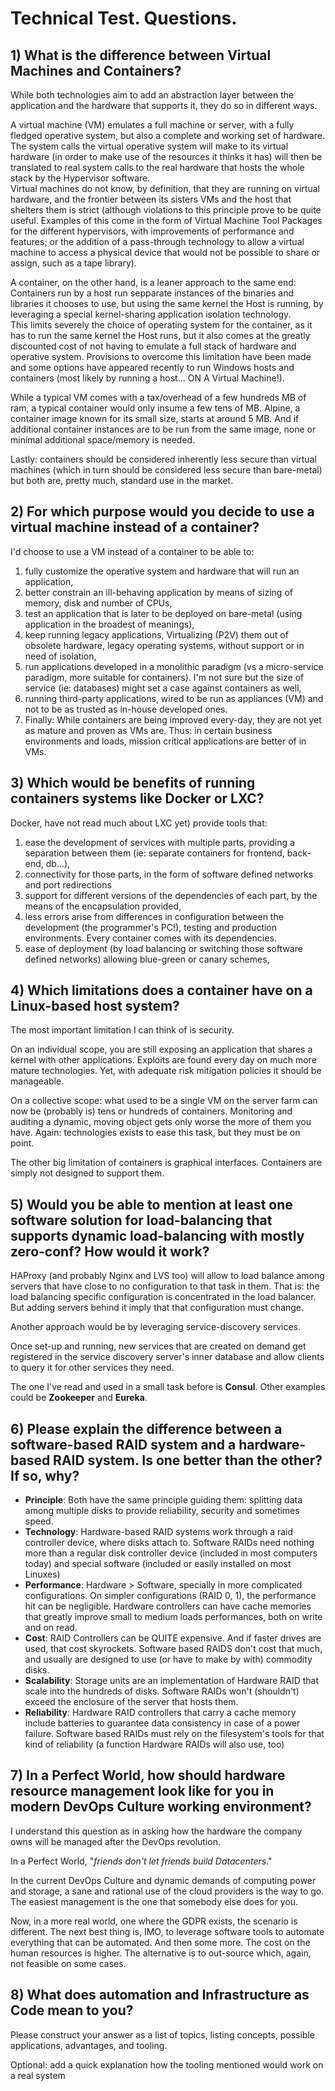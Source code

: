 # Technical Test. Questions.

## 1) What is the difference between Virtual Machines and Containers?

While both technologies aim to add an abstraction layer between the application and the hardware that supports it, they do so in different ways.

A virtual machine (VM) emulates a full machine or server, with a fully fledged operative system, but also a complete and working set of hardware.  
The system calls the virtual operative system will make to its virtual hardware (in order to make use of the resources it thinks it has) will then be translated to real system calls to the real hardware that hosts the whole stack by the Hypervisor software.  
Virtual machines do not know, by definition, that they are running on virtual hardware, and the frontier between its sisters VMs and the host that shelters them is strict (although violations to this principle prove to be quite useful. Examples of this come in the form of Virtual Machine Tool Packages for the different hypervisors, with improvements of performance and features; or the addition of a pass-through technology to allow a virtual machine to access a physical device that would not be possible to share or assign, such as a tape library).

A container, on the other hand, is a leaner approach to the same end: Containers run by a host run sepparate instances of the binaries and libraries it chooses to use, but using the same kernel the Host is running, by leveraging a special kernel-sharing application isolation technology.  
This limits severely the choice of operating system for the container, as it has to run the same kernel the Host runs, but it also comes at the greatly discounted cost of not having to emulate a full stack of hardware and operative system. Provisions to overcome this limitation have been made and some options have appeared recently to run Windows hosts and containers (most likely by running a host... ON A Virtual Machine!).

While a typical VM comes with a tax/overhead of a few hundreds MB of ram, a typical container would only insume a few tens of MB. Alpine, a container image known for its small size, starts at around 5 MB. And if additional container instances are to be run from the same image, none or minimal additional space/memory is needed.

Lastly: containers should be considered inherently less secure than virtual machines (which in turn should be considered less secure than bare-metal) but both are, pretty much, standard use in the market.

## 2) For which purpose would you decide to use a virtual machine instead of a container?

I'd choose to use a VM instead of a container to be able to:
1. fully customize the operative system and hardware that will run an application,
2. better constrain an ill-behaving application by means of sizing of memory, disk and number of CPUs,
3. test an application that is later to be deployed on bare-metal (using application in the broadest of meanings),
4. keep running legacy applications, Virtualizing (P2V) them out of obsolete hardware, legacy operating systems, without support or in need of isolation,
5. run applications developed in a monolithic paradigm (vs a micro-service paradigm, more suitable for containers). I'm not sure but the size of service (ie: databases) might set a case against containers as well,
6. running third-party applications, wired to be run as appliances (VM) and not to be as trusted as in-house developed ones.
7. Finally: While containers are being improved every-day, they are not yet as mature and proven as VMs are. Thus: in certain business environments and loads, mission critical applications are better of in VMs.


## 3) Which would be benefits of running containers systems like Docker or LXC?

Docker, have not read much about LXC yet) provide tools that:

1. ease the development of services with multiple parts, providing a separation between them (ie: separate containers for frontend, back-end, db...),
2. connectivity for those parts, in the form of software defined networks and port redirections
3. support for different versions of the dependencies of each part, by the means of the encapsulation provided,
4. less errors arise from differences in configuration between the development (the programmer's PC!), testing and production environments. Every container comes with its dependencies.
5. ease of deployment (by load balancing or switching those software defined networks) allowing blue-green or canary schemes,


## 4) Which limitations does a container have on a Linux-based host system?

The most important limitation I can think of is security.

On an individual scope, you are still exposing an application that shares a kernel with other applications. Exploits are found every day on much more mature technologies. Yet, with adequate risk mitigation policies it should be manageable.

On a collective scope: what used to be a single VM on the server farm can now be (probably is) tens or hundreds of containers. Monitoring and auditing a dynamic, moving object gets only worse the more of them you have. Again: technologies exists to ease this task, but they must be on point.

The other big limitation of containers is graphical interfaces. Containers are simply not designed to support them.


## 5) Would you be able to mention at least one software solution for load-balancing that supports dynamic load-balancing with mostly zero-conf? How would it work?

HAProxy (and probably Nginx and LVS too) will allow to load balance among servers that have close to no configuration to that task in them. That is: the load balancing specific configuration is concentrated in the load balancer. But adding servers behind it imply that that configuration must change.

Another approach would be by leveraging service-discovery services.

Once set-up and running, new services that are created on demand get registered in the service discovery server's inner database and allow clients to query it for other services they need.

The one I've read and used in a small task before is **Consul**. Other examples could be **Zookeeper** and **Eureka**.

## 6) Please explain the difference between a software-based RAID system and a hardware-based RAID system. Is one better than the other? If so, why?

* __Principle__: Both have the same principle guiding them: splitting data among multiple disks to provide reliability, security and sometimes speed.
* __Technology__: Hardware-based RAID systems work through a raid controller device, where disks attach to. Software RAIDs need nothing more than a regular disk controller device (included in most computers today) and special software (included or easily installed on most Linuxes)
* __Performance__: Hardware > Software, specially in more complicated configurations. On simpler configurations (RAID 0, 1), the performance hit can be negligible. Hardware controllers can have cache memories that greatly improve small to medium loads performances, both on write and on read.
* __Cost__: RAID Controllers can be QUITE expensive. And if faster drives are used, that cost skyrockets. Software based RAIDS don't cost that much, and usually are designed to use (or have to make by with) commodity disks.
* __Scalability__: Storage units are an implementation of Hardware RAID that scale into the hundreds of disks. Software RAIDs won't (shouldn't) exceed the enclosure of the server that hosts them.
* __Reliability__: Hardware RAID controllers that carry a cache memory include batteries to guarantee data consistency in case of a power failure. Software based RAIDs must rely on the filesystem's tools for that kind of reliability (a function Hardware RAIDs will also use, too)

## 7) In a Perfect World, how should hardware resource management look like for you in modern DevOps Culture working environment?

I understand this question as in asking how the hardware the company owns will be managed after the DevOps revolution.

In a Perfect World, "*friends don't let friends build Datacenters*."

In the current DevOps Culture and dynamic demands of computing power and storage, a sane and rational use of the cloud providers is the way to go. The easiest management is the one that somebody else does for you.

Now, in a more real world, one where the GDPR exists, the scenario is different.
The next best thing is, IMO, to leverage software tools to automate everything that can be automated. And then some more.
The cost on the human resources is higher. The alternative is to out-source which, again, not feasible on some cases.



## 8) What does automation and Infrastructure as Code mean to you?

Please construct your answer as a list of topics, listing concepts, possible applications, advantages, and tooling.

Optional: add a quick explanation how the tooling mentioned would work on a real system
